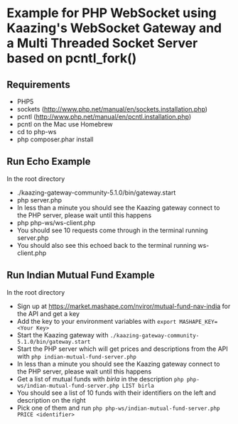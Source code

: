 Example for PHP WebSocket using Kaazing's WebSocket Gateway and a Multi Threaded Socket Server based on pcntl_fork()
====================

Requirements
---------------------
* PHP5	
* sockets (http://www.php.net/manual/en/sockets.installation.php)
* pcntl (http://www.php.net/manual/en/pcntl.installation.php)
* pcntl on the Mac use Homebrew
* cd to php-ws
* php composer.phar install

Run Echo Example
---------------------
In the root directory
* ./kaazing-gateway-community-5.1.0/bin/gateway.start 
* php server.php
* In less than a minute you should see the Kaazing gateway connect to the PHP server, please wait until this happens
* php php-ws/ws-client.php
* You should see 10 requests come through in the terminal running server.php
* You should also see this echoed back to the terminal running ws-client.php

Run Indian Mutual Fund Example
------------------------------
In the root directory
* Sign up at https://market.mashape.com/nviror/mutual-fund-nav-india for the API and get a key
* Add the key to your environment variables with `export MASHAPE_KEY=<Your Key>`
* Start the Kaazing gateway with `./kaazing-gateway-community-5.1.0/bin/gateway.start` 
* Start the PHP server which will get prices and descriptions from the API with `php indian-mutual-fund-server.php`
* In less than a minute you should see the Kaazing gateway connect to the PHP server, please wait until this happens
* Get a list of mutual funds with *birla* in the description `php php-ws/indian-mutual-fund-server.php LIST birla`
* You should see a list of 10 funds with their identifiers on the left and description on the right
* Pick one of them and run `php php-ws/indian-mutual-fund-server.php PRICE <identifier>`
